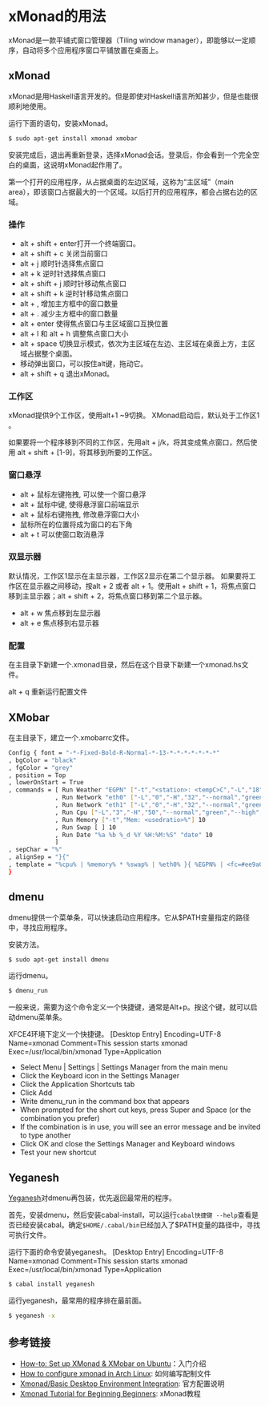 # xMonad的用法

xMonad是一款平铺式窗口管理器（Tiling window manager），即能够以一定顺序，自动将多个应用程序窗口平铺放置在桌面上。

## xMonad

xMonad是用Haskell语言开发的。但是即使对Haskell语言所知甚少，但是也能很顺利地使用。

运行下面的语句，安装xMonad。

```bash
$ sudo apt-get install xmonad xmobar
```

安装完成后，退出再重新登录，选择xMonad会话。登录后，你会看到一个完全空白的桌面，这说明xMonad起作用了。

第一个打开的应用程序，从占据桌面的左边区域，这称为“主区域”（main area），即该窗口占据最大的一个区域。以后打开的应用程序，都会占据右边的区域。
 
### 操作
 
- alt + shift + enter打开一个终端窗口。
- alt + shift + c 关闭当前窗口
- alt + j 顺时针选择焦点窗口
- alt + k 逆时针选择焦点窗口
- alt + shift + j 顺时针移动焦点窗口
- alt + shift + k 逆时针移动焦点窗口
- alt + , 增加主方框中的窗口数量
- alt + . 减少主方框中的窗口数量
- alt + enter 使得焦点窗口与主区域窗口互换位置
- alt + l 和 alt + h 调整焦点窗口大小
- alt + space 切换显示模式，依次为主区域在左边、主区域在桌面上方，主区域占据整个桌面。
- 移动弹出窗口，可以按住alt键，拖动它。
- alt + shift + q  退出xMonad。

### 工作区

xMonad提供9个工作区，使用alt+1 ~9切换。 XMonad启动后，默认处于工作区1  。

如果要将一个程序移到不同的工作区，先用alt + j/k，将其变成焦点窗口，然后使用 alt + shift + [1-9]，将其移到所要的工作区。

### 窗口悬浮

- alt + 鼠标左键拖拽, 可以使一个窗口悬浮
- alt + 鼠标中键, 使得悬浮窗口前端显示
- alt + 鼠标右键拖拽, 修改悬浮窗口大小
- 鼠标所在的位置将成为窗口的右下角
- alt + t 可以使窗口取消悬浮

### 双显示器

默认情况，工作区1显示在主显示器，工作区2显示在第二个显示器。 如果要将工作区在显示器之间移动，按alt + 2 或者 alt + 1。使用alt + shift + 1，将焦点窗口移到主显示器；alt + shift + 2，将焦点窗口移到第二个显示器。

- alt + w 焦点移到左显示器
- alt + e 焦点移到右显示器

### 配置

在主目录下新建一个.xmonad目录，然后在这个目录下新建一个xmonad.hs文件。

alt + q 重新运行配置文件

## XMobar

在主目录下，建立一个.xmobarrc文件。

```bash
Config { font = "-*-Fixed-Bold-R-Normal-*-13-*-*-*-*-*-*-*"
, bgColor = "black"
, fgColor = "grey"
, position = Top
, lowerOnStart = True
, commands = [ Run Weather "EGPN" ["-t","<station>: <tempC>C","-L","18","-H","25","--normal","green","--high","red","--low","lightblue"] 36000
             , Run Network "eth0" ["-L","0","-H","32","--normal","green","--high","red"] 10
             , Run Network "eth1" ["-L","0","-H","32","--normal","green","--high","red"] 10
             , Run Cpu ["-L","3","-H","50","--normal","green","--high","red"] 10
             , Run Memory ["-t","Mem: <usedratio>%"] 10
             , Run Swap [ ] 10
             , Run Date "%a %b %_d %Y %H:%M:%S" "date" 10
             ]
, sepChar = "%"
, alignSep = "}{"
, template = "%cpu% | %memory% * %swap% | %eth0% }{ %EGPN% | <fc=#ee9a00>%date%</fc>"
}
```

## dmenu

dmenu提供一个菜单条，可以快速启动应用程序。它从$PATH变量指定的路径中，寻找应用程序。

安装方法。

```bash
$ sudo apt-get install dmenu
```

运行dmenu。

```bash
$ dmenu_run
```

一般来说，需要为这个命令定义一个快捷键，通常是Alt+p。按这个键，就可以启动dmenu菜单条。

XFCE4环境下定义一个快捷键。   [Desktop Entry]
   Encoding=UTF-8
   Name=xmonad
   Comment=This session starts xmonad
   Exec=/usr/local/bin/xmonad
   Type=Application

- Select Menu | Settings | Settings Manager from the main menu
- Click the Keyboard icon in the Settings Manager
- Click the Application Shortcuts tab
- Click Add
- Write dmenu_run in the command box that appears
- When prompted for the short cut keys, press Super and Space (or the combination you prefer)
- If the combination is in use, you will see an error message and be invited to type another
- Click OK and close the Settings Manager and Keyboard windows
- Test your new shortcut

## Yeganesh

[Yeganesh](http://dmwit.com/yeganesh/)对dmenu再包装，优先返回最常用的程序。

首先，安装dmenu，然后安装cabal-install，可以运行`cabal快捷键 --help`查看是否已经安装cabal。确定`$HOME/.cabal/bin`已经加入了$PATH变量的路径中，寻找可执行文件。

运行下面的命令安装yeganesh。
   [Desktop Entry]
   Encoding=UTF-8
   Name=xmonad
   Comment=This session starts xmonad
   Exec=/usr/local/bin/xmonad
   Type=Application
```bash
$ cabal install yeganesh
``` 

运行yeganesh，最常用的程序排在最前面。

```bash
$ yeganesh -x 
```

## 参考链接

- [How-to: Set up XMonad & XMobar on Ubuntu](http://www.huntlycameron.co.uk/2010/11/how-to-set-up-xmonad-xmobar-ubuntu/)：入门介绍
- [How to configure xmonad in Arch Linux](http://www.linuxandlife.com/2011/11/how-to-configure-xmonad-arch-linux.html): 如何编写配制文件
- [Xmonad/Basic Desktop Environment Integration](https://www.haskell.org/haskellwiki/Xmonad/Basic_Desktop_Environment_Integration): 官方配置说明
- [Xmonad Tutorial for Beginning Beginners](http://beginners-guide-to-xmonad.readthedocs.org/en/latest/index.html): xMonad教程

